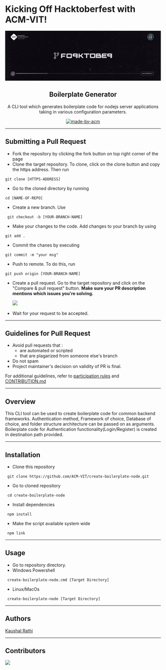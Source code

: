 <h1 align="cente"r>Kicking Off Hacktoberfest with ACM-VIT!</h1>
<p align="center">
<img src="https://github.com/ACM-VIT/.github/raw/master/profile/Forktober2022.png">
</p>

<h2 align="center"> Boilerplate Generator </h2>

<p align="center"> 
A CLI tool which generates boilerplate code for nodejs server applications taking in various configuration parameters.
</p>

<p align="center">
  <a href="https://acmvit.in/" target="_blank">
    <img alt="made-by-acm" src="https://img.shields.io/badge/MADE%20BY-ACM%20VIT-blue?style=for-the-badge" />
  </a>
    <!-- Uncomment the below line to add the license badge. Make sure the right license badge is reflected. -->
    <!-- <img alt="license" src="https://img.shields.io/badge/License-MIT-green.svg?style=for-the-badge" /> -->
    <!-- forks/stars/tech stack in the form of badges from https://shields.io/ -->
</p>

---

## Submitting a Pull Request

- Fork the repository by clicking the fork button on top right corner of the page
- Clone the target repository. To clone, click on the clone button and copy the https address. Then run
<pre><code>git clone [HTTPS-ADDRESS]</code></pre>
- Go to the cloned directory by running
<pre><code>cd [NAME-OF-REPO]</code></pre>
- Create a new branch. Use
<pre><code> git checkout -b [YOUR-BRANCH-NAME]</code></pre>
- Make your changes to the code. Add changes to your branch by using
<pre><code>git add .</code></pre>
- Commit the chanes by executing
<pre><code>git commit -m "your msg"</code></pre>
- Push to remote. To do this, run
<pre><code>git push origin [YOUR-BRANCH-NAME]</code></pre>
- Create a pull request. Go to the target repository and click on the "Compare & pull request" button. **Make sure your PR description mentions which issues you're solving.**

  <img src="https://drive.google.com/u/1/uc?id=1f9JKAR-kRvCRGxIs_SAvegaYDPx53T9G&export=download"></img>
- Wait for your request to be accepted.

---

## Guidelines for Pull Request

<!-- general guidelines here -->

- Avoid pull requests that :
  - are automated or scripted
  - that are plagarized from someone else's branch
- Do not spam
- Project maintainer's decision on validity of PR is final.

For additional guidelines, refer to [participation rules](https://hacktoberfest.digitalocean.com/details#rules) and [CONTRIBUTION.md](https://github.com/ACM-VIT/create-boilerplate-node/blob/main/CONTRIBUTION.md)

---

## Overview

This CLI tool can be used to create boilerplate code for common backend frameworks. Authentication method, Framework of choice, Database of choice, and folder structure architecture can be passed on as arguments. Boilerplate code for Authentication functionality(Login/Register) is created in destination path provided.

---

## Installation

- Clone this repository
<pre><code> git clone https://github.com/ACM-VIT/create-boilerplate-node.git</code></pre>
- Go to cloned repository
<pre><code> cd create-boilerplate-node</code></pre>
- Install dependencies
<pre><code> npm install</code></pre>
- Make the script available system wide
<pre><code> npm link</code></pre>

---

## Usage

- Go to repository directory.
- Windows Powershell
<pre><code> create-boilerplate-node.cmd [Target Directory]</code></pre>

- Linux/MacOs
<pre><code> create-boilerplate-node [Target Directory]</code></pre>

---
## Authors
[Kaushal Rathi](https://github.com/kaushalrathi24)

---
## Contributors

<a href="https://github.com/ACM-VIT/create-boilerplate-node/graphs/contributors">
<img src="https://contrib.rocks/image?repo=ACM-VIT/create-boilerplate-node" />
</a>
